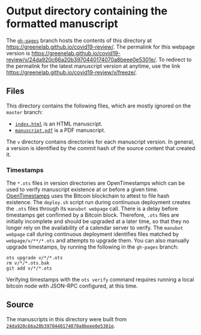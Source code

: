 # Output directory containing the formatted manuscript

The [`gh-pages`](https://github.com/greenelab/covid19-review/tree/gh-pages) branch hosts the contents of this directory at <https://greenelab.github.io/covid19-review/>.
The permalink for this webpage version is <https://greenelab.github.io/covid19-review/v/24da920c66a20b3970440174070a8beee0e5301e/>.
To redirect to the permalink for the latest manuscript version at anytime, use the link <https://greenelab.github.io/covid19-review/v/freeze/>.

## Files

This directory contains the following files, which are mostly ignored on the `master` branch:

+ [`index.html`](index.html) is an HTML manuscript.
+ [`manuscript.pdf`](manuscript.pdf) is a PDF manuscript.

The `v` directory contains directories for each manuscript version.
In general, a version is identified by the commit hash of the source content that created it.

### Timestamps

The `*.ots` files in version directories are OpenTimestamps which can be used to verify manuscript existence at or before a given time.
[OpenTimestamps](https://opentimestamps.org/) uses the Bitcoin blockchain to attest to file hash existence.
The `deploy.sh` script run during continuous deployment creates the `.ots` files through its `manubot webpage` call.
There is a delay before timestamps get confirmed by a Bitcoin block.
Therefore, `.ots` files are initially incomplete and should be upgraded at a later time, so that they no longer rely on the availability of a calendar server to verify.
The `manubot webpage` call during continuous deployment identifies files matched by `webpage/v/**/*.ots` and attempts to upgrade them.
You can also manually upgrade timestamps, by running the following in the `gh-pages` branch:

```shell
ots upgrade v/*/*.ots
rm v/*/*.ots.bak
git add v/*/*.ots
```

Verifying timestamps with the `ots verify` command requires running a local bitcoin node with JSON-RPC configured, at this time.

## Source

The manuscripts in this directory were built from
[`24da920c66a20b3970440174070a8beee0e5301e`](https://github.com/greenelab/covid19-review/commit/24da920c66a20b3970440174070a8beee0e5301e).
